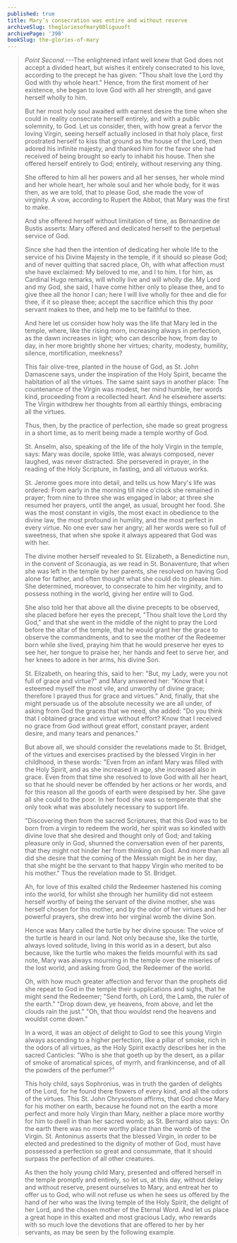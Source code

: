 ```yaml
---
published: true
title: Mary’s consecration was entire and without reserve
archiveSlug: thegloriesofmary00liguuoft
archivePage: '398'
bookSlug: the-glories-of-mary
---
```


> *Point Second.*---The enlightened infant well knew that God does not accept a divided heart, but wishes it entirely consecrated to his love, according to the precept he has given: "Thou shalt love the Lord thy God with thy whole heart." Hence, from the first moment of her existence, she began to love God with all her strength, and gave herself wholly to him.
>
> But her most holy soul awaited with earnest desire the time when she could in reality consecrate herself entirely, and with a public solemnity, to God. Let us consider, then, with how great a fervor the loving Virgin, seeing herself actually inclosed in that holy place, first prostrated herself to kiss that ground as the house of the Lord, then adored his infinite majesty, and thanked him for the favor she had received of being brought so early to inhabit his house. Then she offered herself entirely to God; entirely, without reserving any thing.
>
> She offered to him all her powers and all her senses, her whole mind and her whole heart, her whole soul and her whole body, for it was then, as we are told, that to please God, she made the vow of virginity. A vow, according to Rupert the Abbot, that Mary was the first to make.
>
> And she offered herself without limitation of time, as Bernardine de Bustis asserts: Mary offered and dedicated herself to the perpetual service of God.
>
> Since she had then the intention of dedicating her whole life to the service of his Divine Majesty in the temple, if it should so please God; and of never quitting that sacred place, Oh, with what affection must she have exclaimed: My beloved to me, and I to him. I for him, as Cardinal Hugo remarks, will wholly live and will wholly die. My Lord and my God, she said, I have come hither only to please thee, and to give thee all the honor I can; here I will live wholly for thee and die for thee, if it so please thee; accept the sacrifice which this thy poor servant makes to thee, and help me to be faithful to thee.
>
> And here let us consider how holy was the life that Mary led in the temple, where, like the rising morn, increasing always in perfection, as the dawn increases in light; who can describe how, from day to day, in her more brightly shone her virtues; charity, modesty, humility, silence, mortification, meekness?
>
> This fair olive-tree, planted in the house of God, as St. John Damascene says, under the inspiration of the Holy Spirit, became the habitation of all the virtues. The same saint says in another place: The countenance of the Virgin was modest, her mind humble, her words kind, proceeding from a recollected heart. And he elsewhere asserts: The Virgin withdrew her thoughts from all earthly things, embracing all the virtues.
>
> Thus, then, by the practice of perfection, she made so great progress in a short time, as to merit being made a temple worthy of God.
>
> St. Anselm, also, speaking of the life of the holy Virgin in the temple, says: Mary was docile, spoke little, was always composed, never laughed, was never distracted. She persevered in prayer, in the reading of the Holy Scripture, in fasting, and all virtuous works.
>
> St. Jerome goes more into detail, and tells us how Mary's life was ordered: From early in the morning till nine o'clock she remained in prayer; from nine to three she was engaged in labor; at three she resumed her prayers, until the angel, as usual, brought her food. She was the most constant in vigils, the most exact in obedience to the divine law, the most profound in humility, and the most perfect in every virtue. No one ever saw her angry; all her words were so full of sweetness, that when she spoke it always appeared that God was with her.
>
> The divine mother herself revealed to St. Elizabeth, a Benedictine nun, in the convent of Sconaugia, as we read in St. Bonaventure, that when she was left in the temple by her parents, she resolved on having God alone for father, and often thought what she could do to please him. She determined, moreover, to consecrate to him her virginity, and to possess nothing in the world, giving her entire will to God.
>
> She also told her that above all the divine precepts to be observed, she placed before her eyes the precept, "Thou shalt love the Lord thy God," and that she went in the middle of the night to pray the Lord before the altar of the temple, that he would grant her the grace to observe the commandments, and to see the mother of the Redeemer born while she lived, praying him that he would preserve her eyes to see her, her tongue to praise her, her hands and feet to serve her, and her knees to adore in her arms, his divine Son.
>
> St. Elizabeth, on hearing this, said to her: "But, my Lady, were you not full of grace and virtue?" and Mary answered her: "Know that I esteemed myself the most vile, and unworthy of divine grace; therefore I prayed thus for grace and virtues." And, finally, that she might persuade us of the absolute necessity we are all under, of asking from God the graces that we need, she added: "Do you think that I obtained grace and virtue without effort? Know that I received no grace from God without great effort, constant prayer, ardent desire, and many tears and penances."
>
> But above all, we should consider the revelations made to St. Bridget, of the virtues and exercises practised by the blessed Virgin in her childhood, in these words: "Even from an infant Mary was filled with the Holy Spirit, and as she increased in age, she increased also in grace. Even from that time she resolved to love God with all her heart, so that he should never be offended by her actions or her words, and for this reason all the goods of earth were despised by her. She gave all she could to the poor. In her food she was so temperate that she only took what was absolutely necessary to support life.
>
> "Discovering then from the sacred Scriptures, that this God was to be born from a virgin to redeem the world, her spirit was so kindled with divine love that she desired and thought only of God; and taking pleasure only in God, shunned the conversation even of her parents, that they might not hinder her from thinking on God. And more than all did she desire that the coming of the Messiah might be in her day, that she might be the servant to that happy Virgin who merited to be his mother." Thus the revelation made to St. Bridget.
>
> Ah, for love of this exalted child the Redeemer hastened his coming into the world, for whilst she through her humility did not esteem herself worthy of being the servant of the divine mother, she was herself chosen for this mother, and by the odor of her virtues and her powerful prayers, she drew into her virginal womb the divine Son.
>
> Hence was Mary called the turtle by her divine spouse: The voice of the turtle is heard in our land. Not only because she, like the turtle, always loved solitude, living in this world as in a desert, but also because, like the turtle who makes the fields mournful with its sad note, Mary was always mourning in the temple over the miseries of the lost world, and asking from God, the Redeemer of the world.
>
> Oh, with how much greater affection and fervor than the prophets did she repeat to God in the temple their supplications and sighs, that he might send the Redeemer; "Send forth, oh Lord, the Lamb, the ruler of the earth." "Drop down dew, ye heavens, from above, and let the clouds rain the just." "Oh, that thou wouldst rend the heavens and wouldst come down."
>
> In a word, it was an object of delight to God to see this young Virgin always ascending to a higher perfection, like a pillar of smoke, rich in the odors of all virtues, as the Holy Spirit exactly describes her in the sacred Canticles: "Who is she that goeth up by the desert, as a pillar of smoke of aromatical spices, of myrrh, and frankincense, and of all the powders of the perfumer?"
>
> This holy child, says Sophronius, was in truth the garden of delights of the Lord, for he found there flowers of every kind, and all the odors of the virtues. This St. John Chrysostom affirms, that God chose Mary for his mother on earth, because he found not on the earth a more perfect and more holy Virgin than Mary, neither a place more worthy for him to dwell in than her sacred womb; as St. Bernard also says: On the earth there was no more worthy place than the womb of the Virgin. St. Antoninus asserts that the blessed Virgin, in order to be elected and predestined to the dignity of mother of God, must have possessed a perfection so great and consummate, that it should surpass the perfection of all other creatures.
>
> As then the holy young child Mary, presented and offered herself in the temple promptly and entirely, so let us, at this day, without delay and without reserve, present ourselves to Mary, and entreat her to offer us to God, who will not refuse us when he sees us offered by the hand of her who was the living temple of the Holy Spirit, the delight of her Lord, and the chosen mother of the Eternal Word. And let us place a great hope in this exalted and most gracious Lady, who rewards with so much love the devotions that are offered to her by her servants, as may be seen by the following example.
